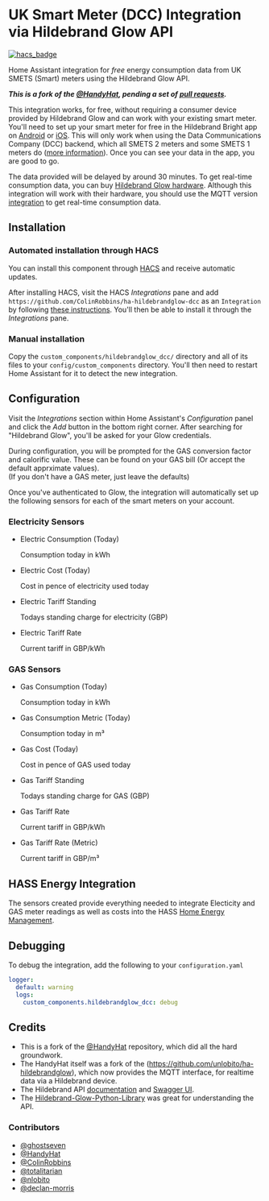 # UK Smart Meter (DCC) Integration via Hildebrand Glow API 

[![hacs_badge](https://img.shields.io/badge/HACS-Custom-orange.svg?style=for-the-badge)](https://github.com/custom-components/hacs)

Home Assistant integration for *free* energy consumption data from UK SMETS (Smart) meters using the Hildebrand Glow API.

***This is a fork of the [@HandyHat](https://github.com/HandyHat/ha-hildebrandglow-dcc), pending a set of [pull requests](https://github.com/HandyHat/ha-hildebrandglow-dcc/pulls).***

This integration works, for free, without requiring a consumer device provided by Hildebrand Glow and can work with your existing smart meter. You'll need to set up your smart meter for free in the Hildebrand Bright app on [Android](https://play.google.com/store/apps/details?id=uk.co.hildebrand.brightionic&hl=en_GB) or [iOS](https://apps.apple.com/gb/app/bright/id1369989022). This will only work when using the Data Communications Company (DCC) backend, which all SMETS 2 meters and some SMETS 1 meters do ([more information](https://www.smartme.co.uk/technical.html)). Once you can see your data in the app, you are good to go.

The data provided will be delayed by around 30 minutes. To get real-time consumption data, you can buy [Hildebrand Glow hardware](https://shop.glowmarkt.com/). Although this integration will work with their hardware, you should use the MQTT version [integration](https://github.com/unlobito/ha-hildebrandglow/) to get real-time consumption data.

## Installation

### Automated installation through HACS

You can install this component through [HACS](https://hacs.xyz/) and receive automatic updates.

After installing HACS, visit the HACS _Integrations_ pane and add `https://github.com/ColinRobbins/ha-hildebrandglow-dcc` as an `Integration` by following [these instructions](https://hacs.xyz/docs/faq/custom_repositories/). You'll then be able to install it through the _Integrations_ pane.

### Manual installation

Copy the `custom_components/hildebrandglow_dcc/` directory and all of its files to your `config/custom_components` directory. You'll then need to restart Home Assistant for it to detect the new integration.

## Configuration

Visit the _Integrations_ section within Home Assistant's _Configuration_ panel and click the _Add_ button in the bottom right corner. After searching for "Hildebrand Glow", you'll be asked for your Glow credentials.

During configuration, you will be prompted for the GAS conversion factor and calorific value.
These can be found on your GAS bill (Or accept the default apprximate values).   
(If you don't have a GAS meter, just leave the defaults)

Once you've authenticated to Glow, the integration will automatically set up the following sensors for each of the smart meters on your account.

### Electricity Sensors
- Electric Consumption (Today)
  
  Consumption today in kWh
- Electric Cost (Today)

  Cost in pence of electricity used today
- Electric Tariff Standing

  Todays standing charge for electricity (GBP)
- Electric Tariff Rate

  Current tariff in GBP/kWh
### GAS Sensors
- Gas Consumption (Today)

  Consumption today in kWh
- Gas Consumption Metric (Today)

  Consumption today in m³
- Gas Cost (Today)

  Cost in pence of GAS used today
- Gas Tariff Standing

  Todays standing charge for GAS (GBP)
- Gas Tariff Rate

  Current tariff in GBP/kWh

- Gas Tariff Rate (Metric)

  Current tariff in GBP/m³

## HASS Energy Integration
The sensors created provide everything needed to integrate Electicity and GAS meter readings as well as costs into the HASS [Home Energy Management](https://www.home-assistant.io/docs/energy/).

## Debugging

To debug the integration, add the following to your `configuration.yaml`

```yaml
logger:
  default: warning
  logs:
    custom_components.hildebrandglow_dcc: debug
```

## Credits

- This is a fork of the [@HandyHat](https://github.com/HandyHat/ha-hildebrandglow-dcc) repository, which did all the hard groundwork.
- The HandyHat itself was a fork of the (https://github.com/unlobito/ha-hildebrandglow), which now provides the MQTT interface, for realtime data via a Hildebrand device.
- The Hildebrand API [documentation](https://docs.glowmarkt.com/GlowmarktAPIDataRetrievalDocumentationIndividualUserForBright.pdf) and [Swagger UI](https://api.beething.com/api-docs/v0-1/resourcesys/).
- The [Hildebrand-Glow-Python-Library](https://github.com/ghostseven/Hildebrand-Glow-Python-Library) was great for understanding the API.

### Contributors
- [@ghostseven](https://github.com/ghostseven)
- [@HandyHat](https://github.com/HandyHat)
- [@ColinRobbins](https://github.com/ColinRobbins)
- [@totalitarian](https://github.com/totalitarian)
- [@nlobito](https://github.com/unlobito)
- [@declan-morris](https://github.com/declan-morris)
